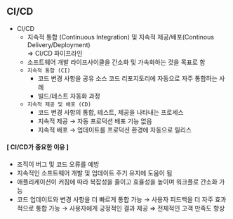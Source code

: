 ## CI/CD
- CI/CD
  - 지속적 통합 (Continuous Integration) 및 지속적 제공/배포(Continous Delivery/Deployment) <br>
    ⇒ CI/CD 파이프라인
  - 소프트웨어 개발 라이프사이클을 간소화 및 가속화하는 것을 목표로 함
  - `지속적 통합 (CI)`
      - 코드 변경 사항을 공유 소스 코드 리포지토리에 자동으로 자주 통합하는 사례
      - 빌드/테스트 자동화 과정
  - `지속적 제공 및 배포 (CD)`
      - 코드 변경 사항의 통합, 테스트, 제공을 나타내는 프로세스
      - 지속적 제공 → 자동 프로덕션 배포 기능 없음
      - 지속적 배포 → 업데이트를 프로덕션 환경에 자동으로 릴리스
        
#### [ CI/CD가 중요한 이유 ]
  - 조직이 버그 및 코드 오류를 예방
  - 지속적인 소프트웨어 개발 및 업데이트 주기 유지에 도움이 됨
  - 애플리케이션이 커짐에 따라 복잡성을 줄이고 효율성을 높이며 워크플로 간소화 가능
  - 코드 업데이트와 변경 사항을 더 빠르게 통합 가능 → 사용자 피드백을 더 자주 효과적으로 통합 가능 → 사용자에게 긍정적인 결과 제공 ⇒ 전체적인 고객 만족도 향상
    

